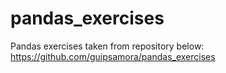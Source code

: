 # pandas_exercises

Pandas exercises taken from repository below:<br>
https://github.com/guipsamora/pandas_exercises
